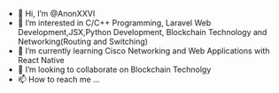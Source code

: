 - 👋 Hi, I’m @AnonXXVI
- 👀 I’m interested in C/C++ Programming, Laravel Web Development,JSX,Python Development, Blockchain Technology and Networking(Routing and Switching)
- 🌱 I’m currently learning Cisco Networking and Web Applications with React Native
- 💞️ I’m looking to collaborate on Blockchain Technolgy
- 📫 How to reach me ...

<!---
AnonXXVI/AnonXXVI is a ✨ special ✨ repository because its `README.md` (this file) appears on your GitHub profile.
You can click the Preview link to take a look at your changes.
--->
